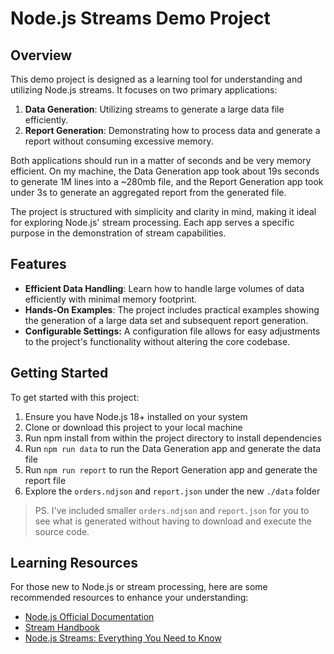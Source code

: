 # Node.js Streams Demo Project

## Overview

This demo project is designed as a learning tool for understanding and utilizing Node.js streams. It focuses on two primary applications:

1. **Data Generation**: Utilizing streams to generate a large data file efficiently.
1. **Report Generation**: Demonstrating how to process data and generate a report without consuming excessive memory.

Both applications should run in a matter of seconds and be very memory efficient. On my machine, the Data Generation app took about 19s seconds to generate 1M lines into a ~280mb file, and the Report Generation app took under 3s to generate an aggregated report from the generated file.

The project is structured with simplicity and clarity in mind, making it ideal for exploring Node.js' stream processing. Each app serves a specific purpose in the demonstration of stream capabilities.

## Features

- **Efficient Data Handling**: Learn how to handle large volumes of data efficiently with minimal memory footprint.
- **Hands-On Examples**: The project includes practical examples showing the generation of a large data set and subsequent report generation.
- **Configurable Settings:** A configuration file allows for easy adjustments to the project's functionality without altering the core codebase.

## Getting Started

To get started with this project:

1. Ensure you have Node.js 18+ installed on your system
1. Clone or download this project to your local machine
1. Run npm install from within the project directory to install dependencies
1. Run `npm run data` to run the Data Generation app and generate the data file
1. Run `npm run report` to run the Report Generation app and generate the report file
1. Explore the `orders.ndjson` and `report.json` under the new `./data` folder

> PS. I've included smaller `orders.ndjson` and `report.json` for you to see what is generated without having to download and execute the source code.

## Learning Resources

For those new to Node.js or stream processing, here are some recommended resources to enhance your understanding:

- [Node.js Official Documentation](https://nodejs.org/en/docs/)
- [Stream Handbook](https://github.com/JasonGhent/stream-handbook-epub)
- [Node.js Streams: Everything You Need to Know](https://www.freecodecamp.org/news/node-js-streams-everything-you-need-to-know-c9141306be93/)

